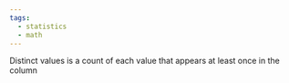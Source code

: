 ```yaml
---
tags:
  - statistics
  - math
---
```

Distinct values is a count of each value that appears at least once in the column